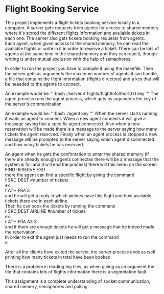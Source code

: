 # Flight Booking Service

This project implements a flight tickets booking service locally 
in a computer. A server gets requests from agents for access to 
shared memory where it's stored the different flights information
and available tickets in each one. The server also gets tickets 
booking requests from agents.  <br />
Each agent, when given access to the shared memory, he can read 
the available flights or write in it in order to reserve a ticket.
There can be lots of agents at the same time in the shared memory and
they can read it, though writing is under mutual exclusion with the help 
of semaphores. <br />

In order to run the project you have to compile it using the makefile.
Then the server gets as arguments the maximum number of agents it can 
handle, a file that contains the flight information (flights directory)
and a key that will be neeeded to the agents to connect. <br />

An example would be: 
'''bash
    ./server 4 flights/flightInfoShort.txt key
'''
The agent process runs the agent process, which gets as arguments the 
key of the server's communication. <br />

An example would be:
'''bash
    ./agent key
'''
When the server starts running it waits an agent to connect. When a new 
agent connects it will give a message saying that a specific agent connected.
Also when a new reservation will be made there is a message to the server 
saying how many tickets the agent reserved. Finally when an agent process is 
stopped a new message will be prompted to the server saying which agent 
disconnected and how many tickets he has reserved. <br />

An agent when he gets the confirmation to enter the shared memory (if there 
are already enough agents connectes there will be a message that the system is
full and it will end the process) there will this menu on the screen  <br />
    FIND RESERVE EXIT
 <br />
there the agent can find a specific flight by giving the command <br />
    f SRC DEST #number of tickets  <br />
ex <br />
    f ATH FRA 3 <br />
and he will get a reply in which airlines have this flight and how available 
tickets there are in each airline. <br />
Then he can book the tickets by running the command <br />
    r SRC DEST AIRLINE #number of tickets <br />
ex. <br />
    r ATH FRA A3 3 <br />
and if there are enough tickets he will get a message that he indeed made the 
reservation. <br />
In order to exit the agent just needs to run the command  <br />
    e

After all the clients have exited the server, the server process ends as well 
printing how many tickets in total have been booked. <br />

There is a problem in reading big files, as when giving as an argument the file 
that contains lots of flights information there is a segmetation fault.  <br /> 

This assignment is a complete understanding of socket communication, shared memory,
semaphores and polling. <br />